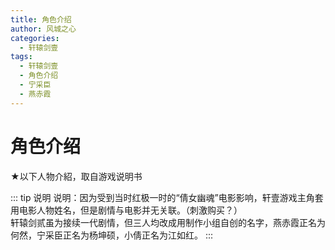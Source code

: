 ```yaml
---
title: 角色介绍
author: 风城之心
categories:
  - 轩辕剑壹
tags:
  - 轩辕剑壹
  - 角色介绍
  - 宁采臣
  - 燕赤霞
---
```


# 角色介绍


<script setup>
import { ref } from 'vue'
import ycx from '../../../public/img/games/swd1/char/1cas1.gif'
import ncc from '../../../public/img/games/swd1/char/1cas2.gif'
import xq from '../../../public/img/games/swd1/char/1cas3.gif'

const data = ref([{
  info:[{
    label:'性别',
    value:'男性'
  },
  {
    label:'种族',
    value:'人类'
  },
  {
    label:'年龄',
    value:'17岁'
  },
  {
    label:'出场等级',
    value:'1级'
  },
  {
    label:'体力值',
    value:'21'
  },
  {
    label:'法力值',
    value:'251'
  }],
      name: '燕赤霞',
      desc:'年龄十七岁，他出生那年正好是人类与魔族大战之年，从小跟随着师父修练武术及仙术直到成年为止，然后下山修行。他对学习各种不同的知识有著浓厚的兴趣，因人类与魔族的不断冲突，使周遭的环境不时的受到影响，因此他希望善用所学去帮助有困难的人，并找出彻底解决问题的方法。',
      avatar: ycx
    }, {
        info:[{
    label:'性别',
    value:'男性'
  },
  {
    label:'种族',
    value:'人类'
  },
  {
    label:'年龄',
    value:'20岁'
  },
  {
    label:'出场等级',
    value:'14级'
  },
  {
    label:'体力值',
    value:'140'
  },
  {
    label:'法力值',
    value:'0'
  }],
        avatar: ncc,
      name: '宁采臣',
      desc:'江湖上人称黑衣侠。年龄二十岁，以行侠仗义为己任，个性刚毅木纳且沉默寡言，擅长武术，与燕赤霞是志同道合的伙伴，因此两人一同游历江湖。非常崇拜轩辕剑侠，希望能够继承他的志向。',
    }, {
        info:[{
    label:'性别',
    value:'女性'
  },
  {
    label:'种族',
    value:'人类'
  },
  {
    label:'年龄',
    value:'16岁'
  },
  {
    label:'出场等级',
    value:'24级'
  },
  {
    label:'体力值',
    value:'210'
  },
  {
    label:'法力值',
    value:'125'
  }],
        avatar: xq,
      name: '小倩',
      desc:'从小被囚禁在凤凰塔里，被妖魔火凤凰所抚养。年约十六岁，个性活泼好动，也向火凤凰学了不少法术。但因为知道自己被下了诅咒，不敢随便外出以免伤害到别人。后来被燕赤霞与宁采臣两人搭救，便下定决心离开凤凰塔，与燕赤霞等人一同旅行。她对童年时的亲生父母隐约有点印象，很希望能和自己的家人团聚。',
    }]);
</script>

<p>★以下人物介紹，取自游戏说明书</p>

<a-list class="list-demo-action-layout" :bordered="false" :data="data">
    <template #item="{ item }">
      <a-list-item class="list-demo-item" action-layout="vertical">
        <template #extra>
          <div className="image-area">
            <img alt="arco-design" :src="item.avatar" />
          </div>
        </template>
        <a-list-item-meta
          :title="item.name"
          :description="item.desc"
          :bordered="false"
        >
        <template #description>
    <a-descriptions :data="item.info" layout="inline-horizontal" bordered/>
<span>{{item.desc}}</span>
        </template>
        </a-list-item-meta>
      </a-list-item>
    </template>
  </a-list>

  <style scoped>
.list-demo-action-layout .image-area {
  width: 183px;
  border-radius: 2px;
  overflow: hidden;
  margin-left:10px;
}

.list-demo-action-layout .list-demo-item {
  padding: 20px 0;
  border-bottom: 1px solid var(--color-fill-3);
}

.list-demo-action-layout .image-area img {
  width: 100%;
  object-fit:fill;
}

.list-demo-action-layout .arco-list-item-action .arco-icon {
  margin: 0 4px;
}
</style>



::: tip 说明
说明：因为受到当时红极一时的“倩女幽魂”电影影响，轩壹游戏主角套用电影人物姓名，但是剧情与电影并无关联。（刺激购买？）<br>
轩辕剑贰虽为接续一代剧情，但三人均改成用制作小组自创的名字，燕赤霞正名为何然，宁采臣正名为杨坤硕，小倩正名为江如红。
:::
